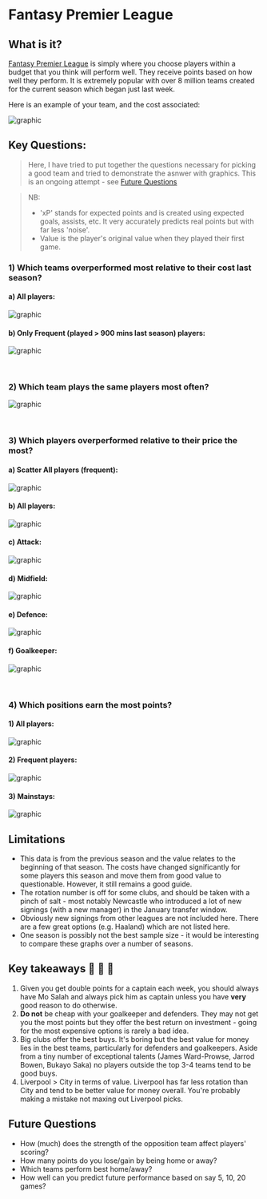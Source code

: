 # Fantasy Premier League

## What is it?

[Fantasy Premier League](https://fantasy.premierleague.com/) is simply where you choose players within a budget that
you think will perform well. They receive points based on how well they perform. It is extremely popular with over 8
million teams created for the current season which began just last week.

Here is an example of your team, and the cost associated:

![graphic](graphics/fpl.png)

## Key Questions:

> Here, I have tried to put together the questions necessary for picking a good team and tried to demonstrate the
> asnwer with graphics. This is an ongoing attempt - see [Future Questions](#future-questions)

> NB:
> - 'xP' stands for expected points and is created using expected goals, assists, etc. It very accurately predicts real points but with far less 'noise'.
> - Value is the player's original value when they played their first game.
### 1) Which teams overperformed most relative to their cost last season?

#### a) All players:

![graphic](graphics/xp_per_cost_team.png "Cost Per Team")

#### b) Only Frequent (played > 900 mins last season) players:

![graphic](graphics/xp_per_cost_players_high_freq.png "Cost Per Team")

&nbsp;&nbsp;&nbsp;

### 2) Which team plays the same players most often?

![graphic](graphics/player_rotation.png "Cost Per Team")

&nbsp;&nbsp;&nbsp;

### 3) Which players overperformed relative to their price the most?

#### a) Scatter All players (frequent):

![graphic](graphics/xp_to_cost_frequent_scatter.png "Cost Per Player")

#### b) All players:

![graphic](graphics/xp_per_cost_players_all.png "Cost Per Player")

#### c) Attack:

![graphic](graphics/xp_per_cost_players_fwd.png "Cost Per Player")

#### d) Midfield:

![graphic](graphics/xp_per_cost_players_mid.png "Cost Per Player")

#### e) Defence:

![graphic](graphics/xp_per_cost_players_def.png "Cost Per Player")

#### f) Goalkeeper:

![graphic](graphics/xp_per_cost_players_gk.png "Cost Per Player")

&nbsp;&nbsp;&nbsp;

### 4) Which positions earn the most points?

#### 1) All players:

![graphic](graphics/xp_per_cost_positions_all.png "Cost Per Player")

#### 2) Frequent players:

![graphic](graphics/xp_per_cost_positions_high_freq.png "Cost Per Player")

#### 3) Mainstays:

![graphic](graphics/xp_per_cost_positions_mainstay.png "Cost Per Player")

## Limitations

* This data is from the previous season and the value relates to the beginning of that season. The costs have
  changed significantly for some players this season and move them from good value to questionable. However, it
  still remains a good guide.
* The rotation number is off for some clubs, and should be taken with a pinch of salt - most notably Newcastle who 
  introduced a lot of new signings (with a new manager) in the January transfer window. 
* Obviously new signings from other leagues are not included here. There are a few great options (e.g. Haaland)
  which are not listed here.
* One season is possibly not the best sample size - it would be interesting to compare these graphs over a number of
  seasons.

## Key takeaways 🍕 🍔 🍟

1) Given you get double points for a captain each week, you should always have Mo Salah and always pick him as
   captain unless you have **very** good reason to do otherwise.
2) **Do not** be cheap with your goalkeeper and defenders. They may not get you the most points but they offer the
   best return on investment - going for the most expensive options is rarely a bad idea.
3) Big clubs offer the best buys. It's boring but the best value for money lies in the best teams, particularly for
   defenders and goalkeepers. Aside from a tiny number of exceptional talents (James Ward-Prowse, Jarrod Bowen, 
   Bukayo Saka) no players outside the top 3-4 teams tend to be good buys.
4) Liverpool > City in terms of value. Liverpool has far less rotation than City and tend to be better value
   for money overall. You're probably making a mistake not maxing out Liverpool picks. 

## Future Questions

* How (much) does the strength of the opposition team affect players' scoring?
* How many points do you lose/gain by being home or away?
* Which teams perform best home/away?
* How well can you predict future performance based on say 5, 10, 20 games?